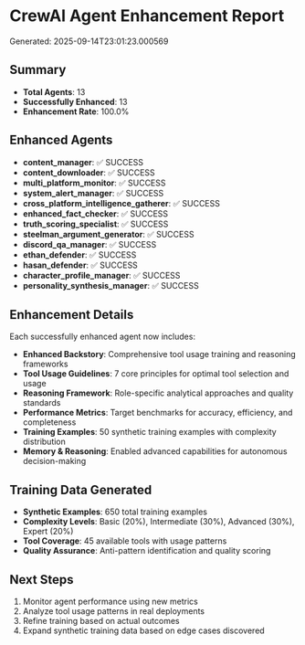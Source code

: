 
# CrewAI Agent Enhancement Report
Generated: 2025-09-14T23:01:23.000569

## Summary
- **Total Agents**: 13
- **Successfully Enhanced**: 13
- **Enhancement Rate**: 100.0%

## Enhanced Agents
- **content_manager**: ✅ SUCCESS
- **content_downloader**: ✅ SUCCESS
- **multi_platform_monitor**: ✅ SUCCESS
- **system_alert_manager**: ✅ SUCCESS
- **cross_platform_intelligence_gatherer**: ✅ SUCCESS
- **enhanced_fact_checker**: ✅ SUCCESS
- **truth_scoring_specialist**: ✅ SUCCESS
- **steelman_argument_generator**: ✅ SUCCESS
- **discord_qa_manager**: ✅ SUCCESS
- **ethan_defender**: ✅ SUCCESS
- **hasan_defender**: ✅ SUCCESS
- **character_profile_manager**: ✅ SUCCESS
- **personality_synthesis_manager**: ✅ SUCCESS

## Enhancement Details
Each successfully enhanced agent now includes:
- **Enhanced Backstory**: Comprehensive tool usage training and reasoning frameworks
- **Tool Usage Guidelines**: 7 core principles for optimal tool selection and usage
- **Reasoning Framework**: Role-specific analytical approaches and quality standards
- **Performance Metrics**: Target benchmarks for accuracy, efficiency, and completeness
- **Training Examples**: 50 synthetic training examples with complexity distribution
- **Memory & Reasoning**: Enabled advanced capabilities for autonomous decision-making

## Training Data Generated
- **Synthetic Examples**: 650 total training examples
- **Complexity Levels**: Basic (20%), Intermediate (30%), Advanced (30%), Expert (20%)
- **Tool Coverage**: 45 available tools with usage patterns
- **Quality Assurance**: Anti-pattern identification and quality scoring

## Next Steps
1. Monitor agent performance using new metrics
2. Analyze tool usage patterns in real deployments
3. Refine training based on actual outcomes
4. Expand synthetic training data based on edge cases discovered

